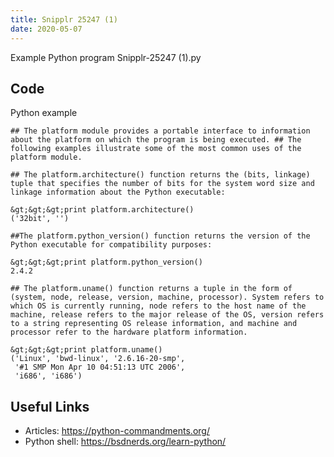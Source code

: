 ```yaml
---
title: Snipplr 25247 (1)
date: 2020-05-07
---
```

Example Python program Snipplr-25247 (1).py


## Code

Python example

    ## The platform module provides a portable interface to information about the platform on which the program is being executed. ## The following examples illustrate some of the most common uses of the platform module.
    
    ## The platform.architecture() function returns the (bits, linkage) tuple that specifies the number of bits for the system word size and linkage information about the Python executable:
    
    &gt;&gt;&gt;print platform.architecture()
    ('32bit', '')
    
    ##The platform.python_version() function returns the version of the Python executable for compatibility purposes:
    
    &gt;&gt;&gt;print platform.python_version()
    2.4.2
    
    ## The platform.uname() function returns a tuple in the form of (system, node, release, version, machine, processor). System refers to which OS is currently running, node refers to the host name of the machine, release refers to the major release of the OS, version refers to a string representing OS release information, and machine and processor refer to the hardware platform information.
    
    &gt;&gt;&gt;print platform.uname()
    ('Linux', 'bwd-linux', '2.6.16-20-smp',
     '#1 SMP Mon Apr 10 04:51:13 UTC 2006',
     'i686', 'i686')

## Useful Links

- Articles: https://python-commandments.org/
- Python shell: https://bsdnerds.org/learn-python/
